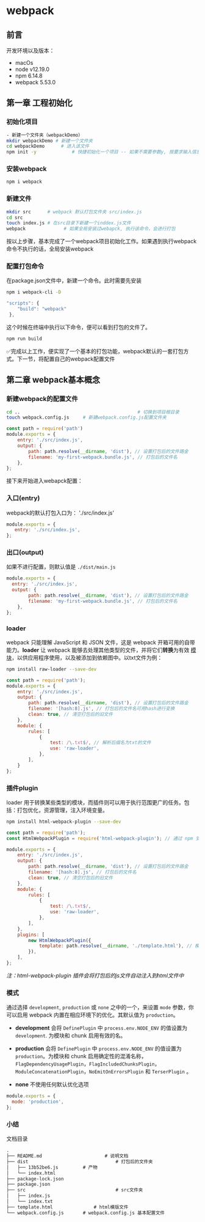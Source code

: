 # webpack

## 前言

开发环境以及版本：

- macOs
- node v12.19.0
- npm 6.14.8
- webpack 5.53.0

##  第一章  工程初始化

### 初始化项目

```bash
- 新建一个文件夹（webpackDemo）
mkdir webpackDemo # 新建一个文件夹
cd webpackDemo		# 进入该文件
npm init -y  			# 快捷初始化一个项目 -- 如果不需要参数y, 按要求输入信息即可

```

### 安装webpack

```bash
npm i webpack
```

###  新建文件

```bash
mkdir src      # webpack 默认打包文件夹 src/index.js
cd src
touch index.js # 在src目录下新建一个inddex.js文件
webpack				 # 如果全局安装过webapck, 执行该命令，会进行打包
```

按以上步骤，基本完成了一个webpack项目初始化工作。如果遇到执行webpack命令不执行的话，全局安装webpack

### 配置打包命令

在package.json文件中，新建一个命令。此时需要先安装

```bash
npm i webpack-cli -D
```

```js
"scripts": {
    "build": "webpack"
 },
```

这个时候在终端中执行以下命令，便可以看到打包的文件了。

```bash
npm run build
```

✅完成以上工作，便实现了一个基本的打包功能，webpack默认的一套打包方式。下一节，将配置自己的webpack配置文件



## 第二章 webpack基本概念

### 新建webpack的配置文件

```bash
cd ..											# 切换到项目根目录
touch webpack.config.js		# 新建webpack.config.js配置文件夹
```

```	js
const path = require('path')
module.exports = {
    entry: './src/index.js',
    output: {
        path: path.resolve(__dirname, 'dist'), // 设置打包后的文件路金
        filename: 'my-first-webpack.bundle.js', // 打包后的文件名
    },
};
```

接下来开始进入webapck配置：

### 入口(entry)

webpack的默认打包入口为： './src/index.js'

```js
module.exports = {
   entry: './src/index.js',
};

```

### 出口(output)

如果不进行配置，则默认值是 `./dist/main.js`

```js
module.exports = {
  entry: './src/index.js',
  output: {
        path: path.resolve(__dirname, 'dist'), // 设置打包后的文件路金
        filename: 'my-first-webpack.bundle.js', // 打包后的文件名
    },
};
```



### loader

webpack 只能理解 JavaScript 和 JSON 文件，这是 webpack 开箱可用的自带能力。**loader** 让 webpack 能够去处理其他类型的文件，并将它们**转换**为有效 [模块](https://webpack.docschina.org/concepts/modules)，以供应用程序使用，以及被添加到依赖图中。以txt文件为例：

```bash
npm install raw-loader --save-dev
```

```js
const path = require('path');
module.exports = {
    entry: './src/index.js',
    output: {
        path: path.resolve(__dirname, 'dist'), // 设置打包后的文件路金
        filename: '[hash:8].js', // 打包后的文件名可用hash进行变换
        clean: true, // 清空打包后的旧文件
    },
    module: {
        rules: [
            {
                test: /\.txt$/, // 解析后缀名为txt的文件
                use: 'raw-loader',
            },
        ],
    }
};
```

### 插件plugin

loader 用于转换某些类型的模块，而插件则可以用于执行范围更广的任务。包括：打包优化，资源管理，注入环境变量。

```bash
npm install html-webpack-plugin --save-dev
```

```js
const path = require('path');
const HtmlWebpackPlugin = require('html-webpack-plugin'); // 通过 npm 安装

module.exports = {
    entry: './src/index.js',
    output: {
        path: path.resolve(__dirname, 'dist'), // 设置打包后的文件路金
        filename: '[hash:8].js', // 打包后的文件名
        clean: true, // 清空打包后的旧文件
    },
    module: {
        rules: [
            {
                test: /\.txt$/,
                use: 'raw-loader',
            },
        ],
    },
    plugins: [
        new HtmlWebpackPlugin({
            template: path.resolve(__dirname, './template.html'), // 模版地址
        }),
    ],
};
```

*注：html-webpack-plugin 插件会将打包后的js文件自动注入到html文件中*

### 模式

通过选择 `development`, `production` 或 `none` 之中的一个，来设置 `mode` 参数，你可以启用 webpack 内置在相应环境下的优化。其默认值为 `production`。

- **development**  会将 `DefinePlugin` 中 `process.env.NODE_ENV` 的值设置为 `development`. 为模块和 chunk 启用有效的名。
- **production**  会将 `DefinePlugin` 中 `process.env.NODE_ENV` 的值设置为 `production`。为模块和 chunk 启用确定性的混淆名称，`FlagDependencyUsagePlugin`，`FlagIncludedChunksPlugin`，`ModuleConcatenationPlugin`，`NoEmitOnErrorsPlugin` 和 `TerserPlugin` 。

- **none** 不使用任何默认优化选项

```js
module.exports = {
  mode: 'production',
};
```

### 小结

文档目录

```md
.
├── README.md						# 说明文档
├── dist								# 打包后的文件夹
│   ├── 13b52be6.js			# 产物
│   └── index.html
├── package-lock.json
├── package.json
├── src									# src文件夹
│   ├── index.js
│   └── index.txt
├── template.html				# html模版文件
└── webpack.config.js		# webpack.config.js 基本配置文件
```





